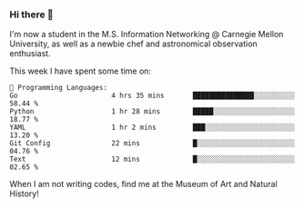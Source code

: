 ### Hi there 👋

I'm now a student in the M.S. Information Networking @ Carnegie Mellon University, as well as a newbie chef and astronomical observation enthusiast. 



<!--START_SECTION:waka-->
This week I have spent some time on: 

```text
💬 Programming Languages: 
Go                       4 hrs 35 mins       ███████████████░░░░░░░░░░   58.44 % 
Python                   1 hr 28 mins        █████░░░░░░░░░░░░░░░░░░░░   18.77 % 
YAML                     1 hr 2 mins         ███░░░░░░░░░░░░░░░░░░░░░░   13.20 % 
Git Config               22 mins             █░░░░░░░░░░░░░░░░░░░░░░░░   04.76 % 
Text                     12 mins             █░░░░░░░░░░░░░░░░░░░░░░░░   02.65 % 
```


<!--END_SECTION:waka-->

When I am not writing codes, find me at the Museum of Art and Natural History!
